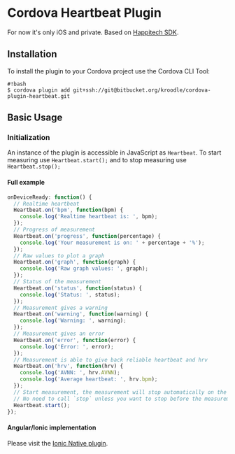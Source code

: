 # Cordova Heartbeat Plugin

For now it's only iOS and private. Based on [Happitech SDK](http://www.happitech.com/).

## Installation

To install the plugin to your Cordova project use the Cordova CLI Tool:

```
#!bash
$ cordova plugin add git+ssh://git@bitbucket.org/kroodle/cordova-plugin-heartbeat.git
```

## Basic Usage

### Initialization

An instance of the plugin is accessible in JavaScript as `Heartbeat`.
To start measuring use `Heartbeat.start();` and to stop measuring use `Heartbeat.stop();`

#### Full example

```javascript
onDeviceReady: function() {
  // Realtime heartbeat
  Heartbeat.on('bpm', function(bpm) {
    console.log('Realtime heartbeat is: ', bpm);
  });
  // Progress of measurement
  Heartbeat.on('progress', function(percentage) {
    console.log('Your measurement is on: ' + percentage + '%');
  });
  // Raw values to plot a graph
  Heartbeat.on('graph', function(graph) {
    console.log('Raw graph values: ', graph);
  });
  // Status of the measurement
  Heartbeat.on('status', function(status) {
    console.log('Status: ', status);
  });
  // Measurement gives a warning
  Heartbeat.on('warning', function(warning) {
    console.log('Warning: ', warning);
  });
  // Measurement gives an error
  Heartbeat.on('error', function(error) {
    console.log('Error: ', error);
  });
  // Measurement is able to give back reliable heartbeat and hrv
  Heartbeat.on('hrv', function(hrv) {
    console.log('AVNN: ', hrv.AVNN);
    console.log('Average heartbeat: ', hrv.bpm);
  });
  // Start measurement, the measurement will stop automatically on the end.
  // No need to call `stop` unless you want to stop before the measurement is finished.
  Heartbeat.start();
});
```

#### Angular/Ionic implementation

Please visit the [Ionic Native plugin](https://bitbucket.org/kroodle/ionic-native-heartbeat).
